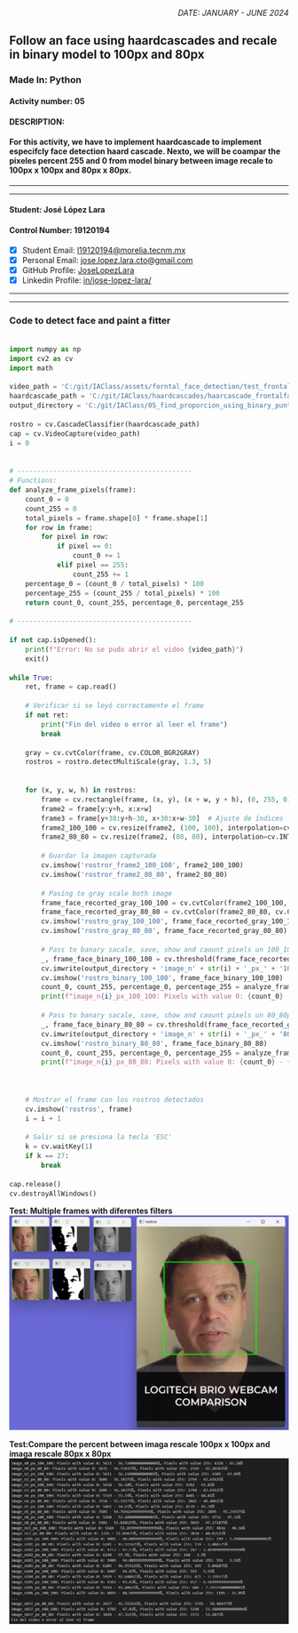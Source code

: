 <p style="text-align: right;"><em>DATE: JANUARY - JUNE 2024</em></p>

## **Follow an face using haardcascades and recale in binary model to 100px and 80px**

### Made In: Python

#### Activity number: 05

#### **DESCRIPTION:**

#### For this activity, we have to implement haardcascade to implement especifcly face detection haard cascade. Nexto, we will be coampar the pixeles percent 255 and 0 from model binary between image recale to 100px x 100px and 80px x 80px.

________________________________________________________
________________________________________________________

#### Student: José López Lara

#### Control Number: 19120194

* [x] Student Email: <l19120194@morelia.tecnm.mx>
* [x] Personal Email: <jose.lopez.lara.cto@gmail.com>
* [x] GitHub Profile: [JoseLopezLara](https://github.com/JoseLopezLara)
* [x] Linkedin Profile: [in/jose-lopez-lara/](https://www.linkedin.com/in/jose-lopez-lara/)

________________________________________________________
________________________________________________________

### **Code to detect face and paint a fitter**

```python

import numpy as np
import cv2 as cv
import math 

video_path = 'C:/git/IAClass/assets/forntal_face_detection/test_frontal_face.mp4'
haardcascade_path = 'C:/git/IAClass/haardcascades/haarcascade_frontalface_alt.xml'
output_directory = 'C:/git/IAClass/05_find_proporcion_using_binary_puntual/captures/'

rostro = cv.CascadeClassifier(haardcascade_path)
cap = cv.VideoCapture(video_path)
i = 0  


# --------------------------------------------
# Functions:
def analyze_frame_pixels(frame):
    count_0 = 0
    count_255 = 0
    total_pixels = frame.shape[0] * frame.shape[1]
    for row in frame:
        for pixel in row:
            if pixel == 0:
                count_0 += 1
            elif pixel == 255:
                count_255 += 1
    percentage_0 = (count_0 / total_pixels) * 100
    percentage_255 = (count_255 / total_pixels) * 100
    return count_0, count_255, percentage_0, percentage_255

# --------------------------------------------

if not cap.isOpened():
    print(f"Error: No se pudo abrir el video {video_path}")
    exit()

while True:
    ret, frame = cap.read()

    # Verificar si se leyó correctamente el frame
    if not ret:
        print("Fin del video o error al leer el frame")
        break

    gray = cv.cvtColor(frame, cv.COLOR_BGR2GRAY)
    rostros = rostro.detectMultiScale(gray, 1.3, 5)
    

    for (x, y, w, h) in rostros:
        frame = cv.rectangle(frame, (x, y), (x + w, y + h), (0, 255, 0), 2)
        frame2 = frame[y:y+h, x:x+w]
        frame3 = frame[y+30:y+h-30, x+30:x+w-30]  # Ajuste de índices
        frame2_100_100 = cv.resize(frame2, (100, 100), interpolation=cv.INTER_AREA)
        frame2_80_80 = cv.resize(frame2, (80, 80), interpolation=cv.INTER_AREA)

        # Guardar la imagen capturada
        cv.imshow('rostror_frame2_100_100', frame2_100_100)
        cv.imshow('rostror_frame2_80_80', frame2_80_80)
        
        # Pasing to gray scale both image
        frame_face_recorted_gray_100_100 = cv.cvtColor(frame2_100_100, cv.COLOR_BGR2GRAY)
        frame_face_recorted_gray_80_80 = cv.cvtColor(frame2_80_80, cv.COLOR_BGR2GRAY)
        cv.imshow('rostro_gray_100_100', frame_face_recorted_gray_100_100)
        cv.imshow('rostro_gray_80_80', frame_face_recorted_gray_80_80)

        # Pass to banary sacale, save, show and caount pixels un 100_100pixels
        _, frame_face_binary_100_100 = cv.threshold(frame_face_recorted_gray_100_100, 127, 255, cv.THRESH_BINARY)
        cv.imwrite(output_directory + 'image_n' + str(i) + '_px_' + '100_100' + '.jpg', frame_face_binary_100_100)
        cv.imshow('rostro_binary_100_100', frame_face_binary_100_100)
        count_0, count_255, percentage_0, percentage_255 = analyze_frame_pixels(frame_face_binary_100_100)
        print(f"image_n{i}_px_100_100: Pixels with value 0: {count_0} - {percentage_0}%, Pixels with value 255: {count_255} - {percentage_255}%")

        # Pass to banary sacale, save, show and caount pixels un 80_80pixels
        _, frame_face_binary_80_80 = cv.threshold(frame_face_recorted_gray_80_80, 127, 255, cv.THRESH_BINARY)
        cv.imwrite(output_directory + 'image_n' + str(i) + '_px_' + '80_80' + '.jpg', frame_face_binary_80_80)
        cv.imshow('rostro_binary_80_80', frame_face_binary_80_80)        
        count_0, count_255, percentage_0, percentage_255 = analyze_frame_pixels(frame_face_binary_80_80)
        print(f"image_n{i}_px_80_80: Pixels with value 0: {count_0} - {percentage_0}%, Pixels with value 255: {count_255} - {percentage_255}%")

        

    # Mostrar el frame con los rostros detectados
    cv.imshow('rostros', frame)
    i = i + 1

    # Salir si se presiona la tecla 'ESC'
    k = cv.waitKey(1)
    if k == 27:
        break

cap.release()
cv.destroyAllWindows()

```

**Test: Multiple frames with diferentes filters**
![image](image1.png)

**Test:Compare the percent between imaga rescale 100px x 100px and imaga rescale 80px x 80px**
![image](image2.png)
